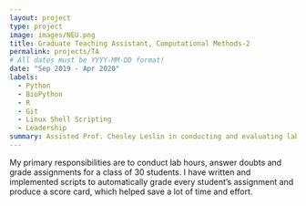 ```yaml
---
layout: project
type: project
image: images/NEU.png
title: Graduate Teaching Assistant, Computational Methods-2
permalink: projects/TA
# All dates must be YYYY-MM-DD format!
date: "Sep 2019 - Apr 2020"
labels:
  - Python
  - BioPython
  - R
  - Git
  - Linux Shell Scripting
  - Leadership
summary: Assisted Prof. Chesley Leslin in conducting and evaluating lab hours, assignments and quizzes for a class of 30 students.
---
```



My primary responsibilities are to conduct lab hours, answer doubts and grade assignments for a class of 30 students. I have written and implemented scripts to automatically grade every student’s assignment and produce a score card, which helped save a lot of time and effort.




